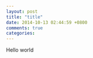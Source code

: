 ```yaml
---
layout: post
title: "title"
date: 2014-10-13 02:44:59 +0800
comments: true
categories:
---
```

Hello world
